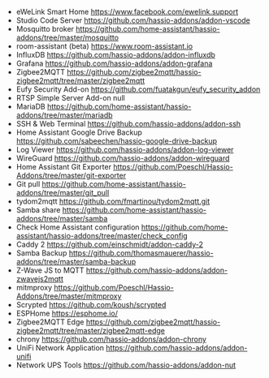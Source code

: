 - eWeLink Smart Home
  https://www.facebook.com/ewelink.support
- Studio Code Server
  https://github.com/hassio-addons/addon-vscode
- Mosquitto broker
  https://github.com/home-assistant/hassio-addons/tree/master/mosquitto
- room-assistant (beta)
  https://www.room-assistant.io
- InfluxDB
  https://github.com/hassio-addons/addon-influxdb
- Grafana
  https://github.com/hassio-addons/addon-grafana
- Zigbee2MQTT
  https://github.com/zigbee2mqtt/hassio-zigbee2mqtt/tree/master/zigbee2mqtt
- Eufy Security Add-on
  https://github.com/fuatakgun/eufy_security_addon
- RTSP Simple Server Add-on
  null
- MariaDB
  https://github.com/home-assistant/hassio-addons/tree/master/mariadb
- SSH & Web Terminal
  https://github.com/hassio-addons/addon-ssh
- Home Assistant Google Drive Backup
  https://github.com/sabeechen/hassio-google-drive-backup
- Log Viewer
  https://github.com/hassio-addons/addon-log-viewer
- WireGuard
  https://github.com/hassio-addons/addon-wireguard
- Home Assistant Git Exporter
  https://github.com/Poeschl/Hassio-Addons/tree/master/git-exporter
- Git pull
  https://github.com/home-assistant/hassio-addons/tree/master/git_pull
- tydom2mqtt
  https://github.com/fmartinou/tydom2mqtt.git
- Samba share
  https://github.com/home-assistant/hassio-addons/tree/master/samba
- Check Home Assistant configuration
  https://github.com/home-assistant/hassio-addons/tree/master/check_config
- Caddy 2
  https://github.com/einschmidt/addon-caddy-2
- Samba Backup
  https://github.com/thomasmauerer/hassio-addons/tree/master/samba-backup
- Z-Wave JS to MQTT
  https://github.com/hassio-addons/addon-zwavejs2mqtt
- mitmproxy
  https://github.com/Poeschl/Hassio-Addons/tree/master/mitmproxy
- Scrypted
  https://github.com/koush/scrypted
- ESPHome
  https://esphome.io/
- Zigbee2MQTT Edge
  https://github.com/zigbee2mqtt/hassio-zigbee2mqtt/tree/master/zigbee2mqtt-edge
- chrony
  https://github.com/hassio-addons/addon-chrony
- UniFi Network Application
  https://github.com/hassio-addons/addon-unifi
- Network UPS Tools
  https://github.com/hassio-addons/addon-nut
